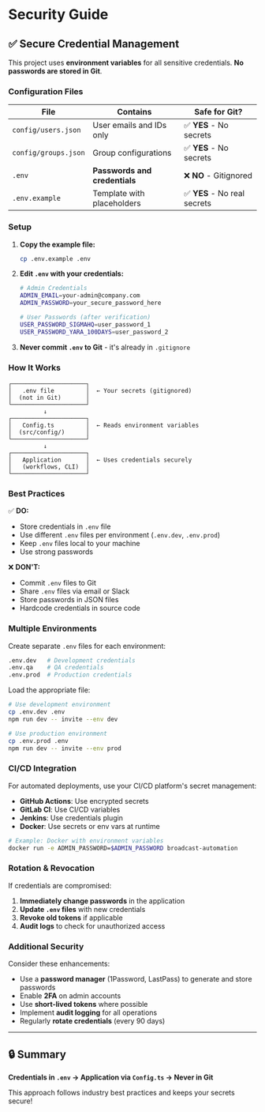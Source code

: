 # Security Guide

## ✅ Secure Credential Management

This project uses **environment variables** for all sensitive credentials. **No passwords are stored in Git**.

### Configuration Files

| File | Contains | Safe for Git? |
|------|----------|---------------|
| `config/users.json` | User emails and IDs only | ✅ **YES** - No secrets |
| `config/groups.json` | Group configurations | ✅ **YES** - No secrets |
| `.env` | **Passwords and credentials** | ❌ **NO** - Gitignored |
| `.env.example` | Template with placeholders | ✅ **YES** - No real secrets |

### Setup

1. **Copy the example file:**
   ```bash
   cp .env.example .env
   ```

2. **Edit `.env` with your credentials:**
   ```bash
   # Admin Credentials
   ADMIN_EMAIL=your-admin@company.com
   ADMIN_PASSWORD=your_secure_password_here

   # User Passwords (after verification)
   USER_PASSWORD_SIGMAHQ=user_password_1
   USER_PASSWORD_YARA_100DAYS=user_password_2
   ```

3. **Never commit `.env` to Git** - it's already in `.gitignore`

### How It Works

```
┌─────────────────────┐
│   .env file         │  ← Your secrets (gitignored)
│  (not in Git)       │
└─────────────────────┘
          ↓
┌─────────────────────┐
│   Config.ts         │  ← Reads environment variables
│  (src/config/)      │
└─────────────────────┘
          ↓
┌─────────────────────┐
│   Application       │  ← Uses credentials securely
│   (workflows, CLI)  │
└─────────────────────┘
```

### Best Practices

✅ **DO:**
- Store credentials in `.env` file
- Use different `.env` files per environment (`.env.dev`, `.env.prod`)
- Keep `.env` files local to your machine
- Use strong passwords

❌ **DON'T:**
- Commit `.env` files to Git
- Share `.env` files via email or Slack
- Store passwords in JSON files
- Hardcode credentials in source code

### Multiple Environments

Create separate `.env` files for each environment:

```bash
.env.dev   # Development credentials
.env.qa    # QA credentials
.env.prod  # Production credentials
```

Load the appropriate file:
```bash
# Use development environment
cp .env.dev .env
npm run dev -- invite --env dev

# Use production environment
cp .env.prod .env
npm run dev -- invite --env prod
```

### CI/CD Integration

For automated deployments, use your CI/CD platform's secret management:

- **GitHub Actions**: Use encrypted secrets
- **GitLab CI**: Use CI/CD variables
- **Jenkins**: Use credentials plugin
- **Docker**: Use secrets or env vars at runtime

```bash
# Example: Docker with environment variables
docker run -e ADMIN_PASSWORD=$ADMIN_PASSWORD broadcast-automation
```

### Rotation & Revocation

If credentials are compromised:

1. **Immediately change passwords** in the application
2. **Update `.env` files** with new credentials
3. **Revoke old tokens** if applicable
4. **Audit logs** to check for unauthorized access

### Additional Security

Consider these enhancements:

- Use a **password manager** (1Password, LastPass) to generate and store passwords
- Enable **2FA** on admin accounts
- Use **short-lived tokens** where possible
- Implement **audit logging** for all operations
- Regularly **rotate credentials** (every 90 days)

---

## 🔒 Summary

**Credentials in `.env` → Application via `Config.ts` → Never in Git**

This approach follows industry best practices and keeps your secrets secure!

